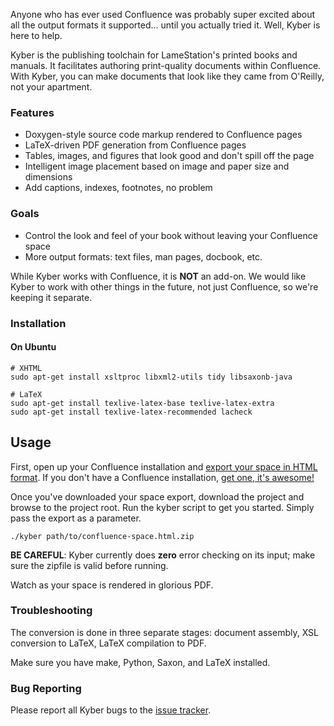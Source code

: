 Anyone who has ever used Confluence was probably super excited about all the output formats it supported... until you actually tried it. Well, Kyber is here to help.

Kyber is the publishing toolchain for LameStation's printed books and manuals. It facilitates authoring print-quality documents within Confluence. With Kyber, you can make documents that look like they came from O'Reilly, not your apartment.

### Features

* Doxygen-style source code markup rendered to Confluence pages
* LaTeX-driven PDF generation from Confluence pages
* Tables, images, and figures that look good and don't spill off the page
* Intelligent image placement based on image and paper size and dimensions
* Add captions, indexes, footnotes, no problem

### Goals

* Control the look and feel of your book without leaving your Confluence space
* More output formats: text files, man pages, docbook, etc.

While Kyber works with Confluence, it is **NOT** an add-on. We would like Kyber to work with other things in the future, not just Confluence, so we're keeping it separate.

### Installation

#### On Ubuntu

    # XHTML
    sudo apt-get install xsltproc libxml2-utils tidy libsaxonb-java

    # LaTeX
    sudo apt-get install texlive-latex-base texlive-latex-extra
    sudo apt-get install texlive-latex-recommended lacheck

## Usage

First, open up your Confluence installation and [export your space in HTML format](https://confluence.atlassian.com/display/DOC/Exporting+Confluence+Pages+and+Spaces+to+HTML).
If you don't have a Confluence installation, [get one, it's awesome!](https://www.atlassian.com/software/confluence)

Once you've downloaded your space export, download the project and browse to the project root. Run the kyber script to get you started. Simply
pass the export as a parameter.

    ./kyber path/to/confluence-space.html.zip

**BE CAREFUL**: Kyber currently does **zero** error checking on its input; make sure the zipfile is valid before running.

Watch as your space is rendered in glorious PDF.

### Troubleshooting

The conversion is done in three separate stages: document assembly, XSL conversion to LaTeX, LaTeX compilation to PDF.

Make sure you have make, Python, Saxon, and LaTeX installed.

### Bug Reporting

Please report all Kyber bugs to the [issue tracker](https://github.com/lamestation/kyber/issues).
